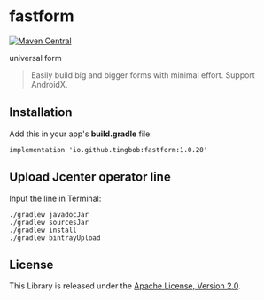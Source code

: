 # fastform
[![Maven Central](https://maven-badges.herokuapp.com/maven-central/io.github.tingbob/fastform/badge.svg)](https://maven-badges.herokuapp.com/maven-central/io.github.tingbob/fastform)

universal form
> Easily build big and bigger forms with minimal effort. Support AndroidX.

## Installation
Add this in your app's **build.gradle** file:
```
implementation 'io.github.tingbob:fastform:1.0.20'
```
## Upload Jcenter operator line
Input the line in Terminal:
```
./gradlew javadocJar
./gradlew sourcesJar
./gradlew install
./gradlew bintrayUpload
```

License
-----------------
This Library is released under the [Apache License, Version 2.0](http://www.apache.org/licenses/LICENSE-2.0).
